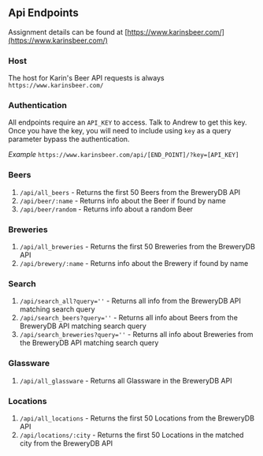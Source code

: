 ## Api Endpoints
Assignment details can be found at [https://www.karinsbeer.com/](https://www.karinsbeer.com/)

### Host
The host for Karin's Beer API requests is always `https://www.karinsbeer.com/`

### Authentication
All endpoints require an `API_KEY` to access. Talk to Andrew to get this key. Once you have the key, you will need to include using `key` as a query parameter bypass the authentication.

*Example*
```https://www.karinsbeer.com/api/[END_POINT]/?key=[API_KEY]```

### Beers

 1. `/api/all_beers` - Returns the first 50 Beers from the BreweryDB API
 2. `/api/beer/:name` - Returns info about the Beer if found by name
 3. `/api/beer/random` - Returns info about a random Beer

### Breweries

 1. `/api/all_breweries` - Returns the first 50 Breweries from the BreweryDB API
 2. `/api/brewery/:name` - Returns info about the Brewery if found by name

### Search

 1. `/api/search_all?query=''` - Returns all info from the BreweryDB API matching search query
 2. `/api/search_beers?query=''` - Returns all info about Beers from the BreweryDB API matching search query
 3. `/api/search_breweries?query=''` - Returns all info about Breweries from the BreweryDB API matching search query

### Glassware

 1. `/api/all_glassware` - Returns all Glassware in the BreweryDB API

### Locations

 1. `/api/all_locations` - Returns the first 50 Locations from the BreweryDB API
 2. `/api/locations/:city` - Returns the first 50 Locations in the matched city from the BreweryDB API
